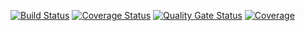 [![Build Status](https://travis-ci.com/1LAE/Test_lab1.svg?branch=master)](https://travis-ci.com/github/1LAE/Test_lab1)
[![Coverage Status](https://coveralls.io/repos/github/1LAE/Test_lab1/badge.svg?branch=master)](https://coveralls.io/github/1LAE/Test_lab1?branch=master)
[![Quality Gate Status](https://sonarcloud.io/api/project_badges/measure?project=1lae&metric=alert_status)](https://sonarcloud.io/dashboard?id=1lae)
[![Coverage](https://sonarcloud.io/api/project_badges/measure?project=1lae&metric=coverage)](https://sonarcloud.io/dashboard?id=1lae)
